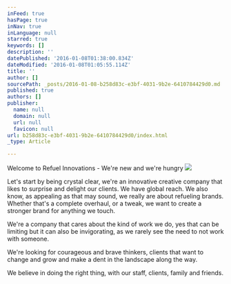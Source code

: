 ```yaml
---
inFeed: true
hasPage: true
inNav: true
inLanguage: null
starred: true
keywords: []
description: ''
datePublished: '2016-01-08T01:38:00.834Z'
dateModified: '2016-01-08T01:05:55.114Z'
title: ''
author: []
sourcePath: _posts/2016-01-08-b258d83c-e3bf-4031-9b2e-6410784429d0.md
published: true
authors: []
publisher:
  name: null
  domain: null
  url: null
  favicon: null
url: b258d83c-e3bf-4031-9b2e-6410784429d0/index.html
_type: Article

---
```

Welcome to Refuel Innovations - We're new and we're hungry
![](https://the-grid-user-content.s3-us-west-2.amazonaws.com/215e4b4b-cbb4-4bdb-8147-024cb9d26459.png)

Let's start by being crystal clear, we're an innovative creative company that likes to surprise and delight our clients. We have global reach.  We also know, as appealing as that may sound, we really are about refueling brands. Whether that's a complete overhaul, or a tweak, we want to create a stronger brand for anything we touch.

We're a company that cares about the kind of work we do, yes that can be limiting but it can also be invigorating, as we rarely see the need to not work with someone. 

We're looking for courageous and brave thinkers, clients that want to change and grow and make a dent in the landscape along the way. 

We believe in doing the right thing, with our staff, clients, family and friends.